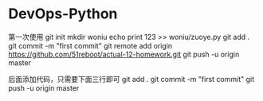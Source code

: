 # DevOps-Python
第一次使用
git init
mkdir woniu
echo  print 123 >> woniu/zuoye.py
git add .
git commit -m "first commit"
git remote add origin https://github.com/51reboot/actual-12-homework.git
git push -u origin master

后面添加代码，只需要下面三行即可
git add .
git commit -m "first commit"
git push -u origin master


